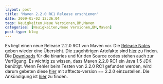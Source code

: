 ```yaml
---
layout: post
title: "Maven 2.2.0 RC1 Release erschienen"
date: 2009-05-02 12:36:04
tags: Neuigkeiten,Neue Versionen,BM,Maven
categories: [Neuigkeiten,Neue Versionen,BM,Maven]
post-type: blog
---
```

Es liegt einen neue Release 2.2.0 RC1 von Maven vor. 
Die [Release Notes](http://jira.codehaus.org/secure/ReleaseNote.jspa?projectId=10500&styleName=Html&version=15103) geben wieder eine Übersicht. 
Die zugehörigen Artefakte sind [hier](https://repository.apache.org/content/repositories/maven-staging-008/) zu finden. 
Die [Downloads](https://repository.apache.org/content/repositories/maven-staging-008/org/apache/maven/apache-maven/2.2.0-RC1/) für die binaries 
und für den Source codes stehen auch zur Verfügung. Es wichtig zu wissen, dass Maven 2.2.0 RC1 ein Java 1.5 JDK benötigt. Wenn Fehler beim Testen von 
2.2.0 RC1 gefunden werden, wird darum gebeten diese [hier](http://jira.codehaus.org/browse/MNG) mit afftects-version == 2.2.0 einzustellen. 
Die Ankündigung ist [hier](http://www.nabble.com/-PLEASE-TEST--Maven-2.2.0-RC1-td23340588.html) zu finden.
